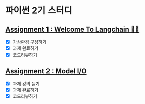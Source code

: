 # 파이썬 2기 스터디

## [Assignment 1 : Welcome To Langchain 🦜🔗](https://github.com/lips85/GPT_hary/blob/main/GTP_jupyterNote/Assignment1.ipynb)

- [x] 가상환경 구성하기
- [x] 과제 완료하기
- [x] 코드리뷰하기

## [Assignment 2 : Model I/O](https://github.com/lips85/GPT_hary/blob/main/GTP_jupyterNote/Assignment2.ipynb)

- [x] 과제 강의 듣기
- [x] 과제 완료하기
- [x] 코드리뷰하기
